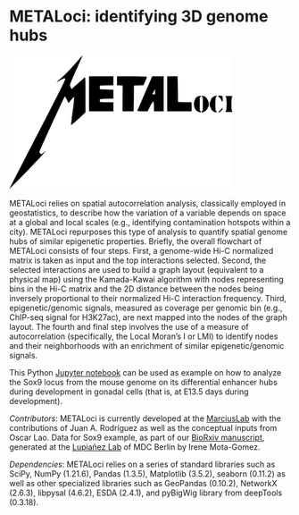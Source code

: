 # METALoci: identifying 3D genome hubs

![alt METALoci](https://github.com/3DGenomes/Sox9_METALoci/blob/main/pictures/METALoci_logo.png)

METALoci relies on spatial autocorrelation analysis, classically employed in geostatistics, to describe how the variation of a variable depends on space at a global and local scales (e.g., identifying contamination hotspots within a city). METALoci repurposes this type of analysis to quantify spatial genome hubs of similar epigenetic properties. Briefly, the overall flowchart of METALoci consists of four steps. First, a genome-wide Hi-C normalized matrix is taken as input and the top interactions selected. Second, the selected interactions are used to build a graph layout (equivalent to a physical map) using the Kamada-Kawai algorithm with nodes representing bins in the Hi-C matrix and the 2D distance between the nodes being inversely proportional to their normalized Hi-C interaction frequency. Third, epigenetic/genomic signals, measured as coverage per genomic bin (e.g., ChIP-seq signal for H3K27ac), are next mapped into the nodes of the graph layout. The fourth and final step involves the use of a measure of autocorrelation (specifically, the Local Moran’s I or LMI) to identify nodes and their neighborhoods with an enrichment of similar epigenetic/genomic signals.

This Python [Jupyter notebook](https://github.com/3DGenomes/Sox9_METALoci/blob/main/jupyter/Sox9_E13.5_METAloci.ipynb) can be used as example on how to analyze the Sox9 locus from the mouse genome on its differential enhancer hubs during development in gonadal cells (that is, at E13.5 days during development).

_*Contributors*_: METALoci is currently developed at the [MarciusLab](http://www.marciuslab.org>) with the contributions of Juan A. Rodríguez as well as the conceptual inputs from Oscar Lao. Data for Sox9 example, as part of our [BioRxiv manuscript](DOI), generated at the [Lupiañez Lab](https://lupilab.wordpress.com) of MDC Berlin by Irene Mota-Gomez.

_*Dependencies*_: METALoci relies on a series of standard libraries such as SciPy, NumPy (1.21.6), Pandas (1.3.5), Matplotlib (3.5.2), seaborn (0.11.2) as well as other specialized libraries such as GeoPandas (0.10.2), NetworkX (2.6.3), libpysal (4.6.2), ESDA (2.4.1), and pyBigWig library from deepTools (0.3.18).

